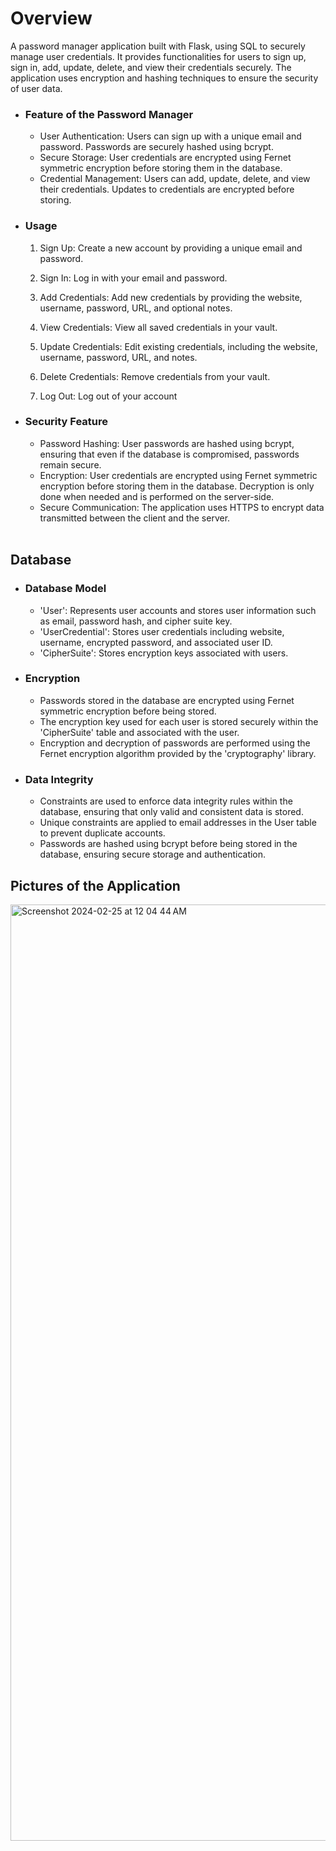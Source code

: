 
# Overview
  A password manager application built with Flask, using SQL to securely manage user credentials. It provides functionalities for users to sign up, sign in, add, update, delete, and view their credentials securely. The application uses encryption and hashing techniques to ensure the security of user data.

- ### Feature of the Password Manager
  - User Authentication: Users can sign up with a unique email and password. Passwords are securely hashed using bcrypt.
  - Secure Storage: User credentials are encrypted using Fernet symmetric encryption before storing them in the database.
  - Credential Management: Users can add, update, delete, and view their credentials. Updates to credentials are encrypted before storing.

- ### Usage
    1. Sign Up: Create a new account by providing a unique email and password.

    2. Sign In: Log in with your email and password.

    3. Add Credentials: Add new credentials by providing the website, username, password, URL, and optional notes.

    4. View Credentials: View all saved credentials in your vault.

    5. Update Credentials: Edit existing credentials, including the website, username, password, URL, and notes.

    6. Delete Credentials: Remove credentials from your vault.

    7. Log Out: Log out of your account
 
      
- ### Security Feature
    - Password Hashing: User passwords are hashed using bcrypt, ensuring that even if the database is compromised, passwords remain secure.
    - Encryption: User credentials are encrypted using Fernet symmetric encryption before storing them in the database. Decryption is only done when needed and is performed on the server-side.
    - Secure Communication: The application uses HTTPS to encrypt data transmitted between the client and the server. <br><br>
  
## Database

- ### Database Model
  - 'User': Represents user accounts and stores user information such as email, password hash, and cipher suite key.
  - 'UserCredential': Stores user credentials including website, username, encrypted password, and associated user ID.
  - 'CipherSuite': Stores encryption keys associated with users.

- ### Encryption
  -  Passwords stored in the database are encrypted using Fernet symmetric encryption before being stored.
  -  The encryption key used for each user is stored securely within the 'CipherSuite' table and associated with the user.
  -  Encryption and decryption of passwords are performed using the Fernet encryption algorithm provided by the 'cryptography' library.

- ### Data Integrity
  - Constraints are used to enforce data integrity rules within the database, ensuring that only valid and consistent data is stored.
  - Unique constraints are applied to email addresses in the User table to prevent duplicate accounts.
  - Passwords are hashed using bcrypt before being stored in the database, ensuring secure storage and authentication.


## Pictures of the Application
<img width="1498" alt="Screenshot 2024-02-25 at 12 04 44 AM" src="https://github.com/candycorn1546/PasswordManager/assets/157404986/fdfa3784-b28b-4654-a3f3-1c782a44f31f">
<br><br>





